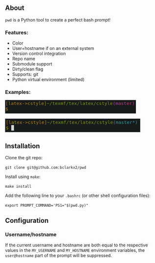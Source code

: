 ## About

`pwd` is a Python tool to create a perfect bash prompt!

### Features:
- Color
- User+hostname if on an external system
- Version control integration
 - Repo name
 - Submodule support
 - Dirty/clean flag
 - Supports: git
- Python virtual environment (limited)

### Examples:

![An example](https://raw.githubusercontent.com/bclarkx2/pwd/master/doc/example1.png)

![Another example](https://raw.githubusercontent.com/bclarkx2/pwd/master/doc/example2.png)


## Installation

Clone the git repo:

`git clone git@github.com:bclarkx2/pwd`


Install using `make`:

`make install`


Add the following line to your `.bashrc` (or other shell configuration files):

`export PROMPT_COMMAND='PS1="$(pwd.py)"`


## Configuration

### Username/hostname
If the current username and hostname are both equal to the respective values in the `MY_USERNAME` and `MY_HOSTNAME` environment variables, the `user@hostname` part of the prompt will be suppressed.
